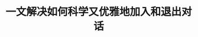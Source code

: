 ---
title: 一文解决如何科学又优雅地加入和退出对话
tags: [AS, ASD, 孤独, 孤独症谱系]
color: secondary
description: 场景需要尬聊必备指南
external_url: http://mp.weixin.qq.com/s?__biz=MzIyMzgyMjY5NQ==&amp;mid=2247484080&amp;idx=1&amp;sn=71c3936db8f6756ada6ae99d1ae81be2&amp;chksm=e81914b8df6e9dae65bc1050ee6a68c4352f068eb308617ada9646b89a2b1ce35f3d2913269e&amp;scene=27#wechat_redirect
---